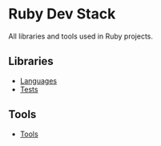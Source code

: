 # Ruby Dev Stack

All libraries and tools used in Ruby projects.

## Libraries

* [Languages](./libraries/languages.md)
* [Tests](./libraries/tests.md)

## Tools

* [Tools](./tools/tools.md)

